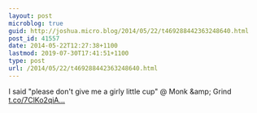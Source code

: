 ```yaml
---
layout: post
microblog: true
guid: http://joshua.micro.blog/2014/05/22/t469288442363248640.html
post_id: 41557
date: 2014-05-22T12:27:38+1100
lastmod: 2019-07-30T17:41:51+1100
type: post
url: /2014/05/22/t469288442363248640.html
---
```

I said "please don't give me a girly little cup" @ Monk &amp;amp; Grind [t.co/7ClKo2qiA...](http://t.co/7ClKo2qiAb)
